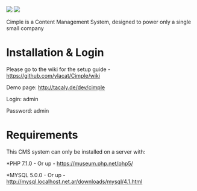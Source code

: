 <img src="http://dev.tacaly.com/Cimple/billeder/Cimplelogo.jpg" border="0">
<a href="https://codeclimate.com/github/Gazunga/Cimple"><img src="https://codeclimate.com/github/Gazunga/Cimple.png" /></a>

Cimple is a Content Management System, designed to power only a single small company


Installation & Login
=
Please go to the wiki for the setup guide -
https://github.com/ylacat/Cimple/wiki

Demo page: http://tacaly.de/dev/cimple

Login: admin 

Password: admin

Requirements
=
This CMS system can only be installed on a server with:

*PHP 7.1.0 - Or up -
https://museum.php.net/php5/

*MYSQL 5.0.0 - Or up -
http://mysql.localhost.net.ar/downloads/mysql/4.1.html


